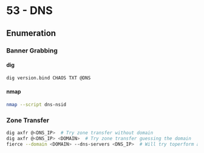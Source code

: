 # 53 - DNS

## Enumeration

### Banner Grabbing

#### dig

```bash
dig version.bind CHAOS TXT @DNS
```

#### nmap

```bash
nmap --script dns-nsid
```

### Zone Transfer

```bash
dig axfr @<DNS_IP>  # Try zone transfer without domain
dig axfr @<DNS_IP> <DOMAIN>  # Try zone transfer guessing the domain
fierce --domain <DOMAIN> --dns-servers <DNS_IP>  # Will try toperform a zone transfer against every authoritative name server and if this doesn'twork, will launch a dictionary attack
```
